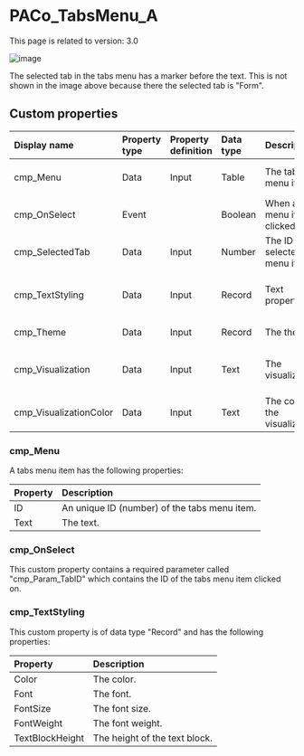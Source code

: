 # PACo_TabsMenu_A

This page is related to version: 3.0

![image](https://github.com/formsandflows/PACo/assets/35654198/2f72dddb-c030-42cd-b78e-2d1a1779b0dd)

The selected tab in the tabs menu has a marker before the text. This is not shown in the image above because there the selected tab is "Form".

## Custom properties

| Display name | Property type | Property definition | Data type | Description | Memo
| :--- | :--- | :--- | :--- | :--- | :--- |
| cmp_Menu | Data | Input | Table | The tabs menu items. | See the documention about cmp_Menu below. |
| cmp_OnSelect | Event | | Boolean | When a tabs menu item is clicked on. | See the documention about cmp_OnSelect below. |
| cmp_SelectedTab | Data | Input | Number | The ID of the selected tab menu item. | |
| cmp_TextStyling | Data | Input | Record | Text properties. | See the documention about cmp_TextStyling below. |
| cmp_Theme | Data | Input | Record | The theme. | See the documention on theming. |
| cmp_Visualization | Data | Input | Text | The visualization. | See the documention of PACo canvas component PACo_Visualization_A. |
| cmp_VisualizationColor | Data | Input | Text | The color of the visualization. | |

### cmp_Menu
A tabs menu item has the following properties:

| Property | Description |
| :--- | :--- |
| ID | An unique ID (number) of the tabs menu item. |
| Text | The text. |

### cmp_OnSelect
This custom property contains a required parameter called "cmp_Param_TabID" which contains the ID of the tabs menu item clicked on.

### cmp_TextStyling
This custom property is of data type "Record" and has the following properties:

| Property | Description |
| :--- | :--- |
| Color | The color. |
| Font | The font. |
| FontSize | The font size. |
| FontWeight | The font weight. |
| TextBlockHeight | The height of the text block. |
